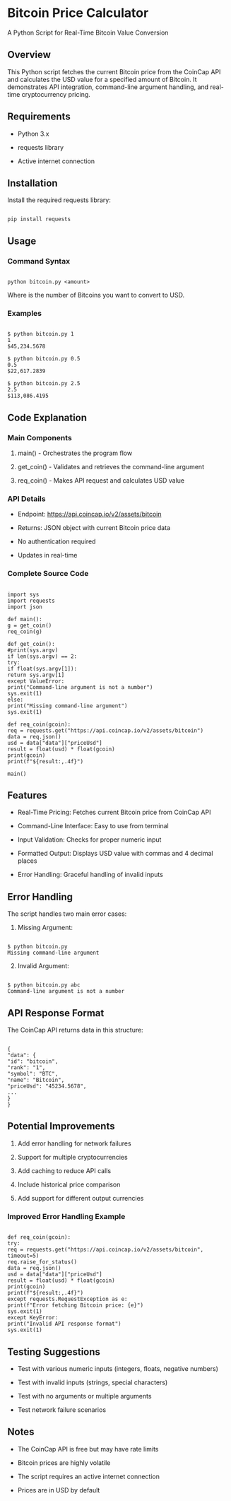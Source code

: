 # Bitcoin Price Calculator

A Python Script for Real-Time Bitcoin Value Conversion

## Overview

This Python script fetches the current Bitcoin price from the CoinCap API and calculates the USD value for a specified amount of Bitcoin. It demonstrates API integration, command-line argument handling, and real-time cryptocurrency pricing.

## Requirements

- Python 3.x

- requests library

- Active internet connection

## Installation

Install the required requests library:

```

pip install requests

```

## Usage

### Command Syntax

```

python bitcoin.py <amount>

```

Where <amount> is the number of Bitcoins you want to convert to USD.

### Examples

```

$ python bitcoin.py 1
1
$45,234.5678

$ python bitcoin.py 0.5
0.5
$22,617.2839

$ python bitcoin.py 2.5
2.5
$113,086.4195

```

## Code Explanation

### Main Components

1. main() - Orchestrates the program flow

2. get_coin() - Validates and retrieves the command-line argument

3. req_coin() - Makes API request and calculates USD value

### API Details

- Endpoint: https://api.coincap.io/v2/assets/bitcoin

- Returns: JSON object with current Bitcoin price data

- No authentication required

- Updates in real-time

### Complete Source Code

```

import sys
import requests
import json

def main():
g = get_coin()
req_coin(g)

def get_coin():
#print(sys.argv)
if len(sys.argv) == 2:
try:
if float(sys.argv[1]):
return sys.argv[1]
except ValueError:
print("Command-line argument is not a number")
sys.exit(1)
else:
print("Missing command-line argument")
sys.exit(1)

def req_coin(gcoin):
req = requests.get("https://api.coincap.io/v2/assets/bitcoin")
data = req.json()
usd = data["data"]["priceUsd"]
result = float(usd) * float(gcoin)
print(gcoin)
print(f"${result:,.4f}")

main()

```

## Features

- Real-Time Pricing: Fetches current Bitcoin price from CoinCap API

- Command-Line Interface: Easy to use from terminal

- Input Validation: Checks for proper numeric input

- Formatted Output: Displays USD value with commas and 4 decimal places

- Error Handling: Graceful handling of invalid inputs

## Error Handling

The script handles two main error cases:

1. Missing Argument:

```

$ python bitcoin.py
Missing command-line argument

```

2. Invalid Argument:

```

$ python bitcoin.py abc
Command-line argument is not a number

```

## API Response Format

The CoinCap API returns data in this structure:

```

{
"data": {
"id": "bitcoin",
"rank": "1",
"symbol": "BTC",
"name": "Bitcoin",
"priceUsd": "45234.5678",
...
}
}

```

## Potential Improvements

1. Add error handling for network failures

2. Support for multiple cryptocurrencies

3. Add caching to reduce API calls

4. Include historical price comparison

5. Add support for different output currencies

### Improved Error Handling Example

```

def req_coin(gcoin):
try:
req = requests.get("https://api.coincap.io/v2/assets/bitcoin", timeout=5)
req.raise_for_status()
data = req.json()
usd = data["data"]["priceUsd"]
result = float(usd) * float(gcoin)
print(gcoin)
print(f"${result:,.4f}")
except requests.RequestException as e:
print(f"Error fetching Bitcoin price: {e}")
sys.exit(1)
except KeyError:
print("Invalid API response format")
sys.exit(1)

```

## Testing Suggestions

- Test with various numeric inputs (integers, floats, negative numbers)

- Test with invalid inputs (strings, special characters)

- Test with no arguments or multiple arguments

- Test network failure scenarios

## Notes

- The CoinCap API is free but may have rate limits

- Bitcoin prices are highly volatile

- The script requires an active internet connection

- Prices are in USD by default
